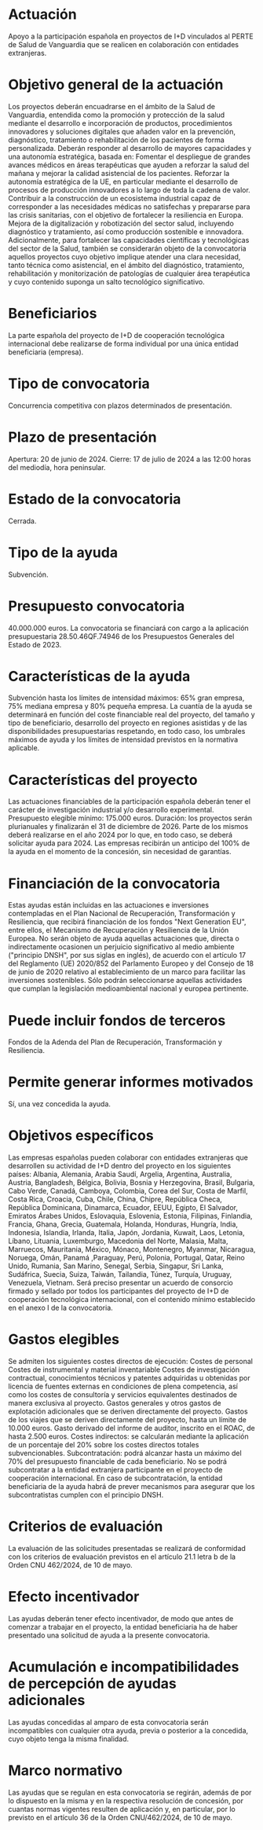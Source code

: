 # Actuación
Apoyo a la participación española en proyectos de I+D vinculados al PERTE de Salud de Vanguardia que se realicen en colaboración con entidades extranjeras.

# Objetivo general de la actuación
Los proyectos deberán encuadrarse en el ámbito de la Salud de Vanguardia, entendida como la promoción y protección de la salud mediante el desarrollo e incorporación de productos, procedimientos innovadores y soluciones digitales que añaden valor en la prevención, diagnóstico, tratamiento o rehabilitación de los pacientes de forma personalizada.
Deberán responder al desarrollo de mayores capacidades y una autonomía estratégica, basada en:
Fomentar el despliegue de grandes avances médicos en áreas terapéuticas que ayuden a reforzar la salud del mañana y mejorar la calidad asistencial de los pacientes.
Reforzar la autonomía estratégica de la UE, en particular mediante el desarrollo de procesos de producción innovadores a lo largo de toda la cadena de valor.
Contribuir a la construcción de un ecosistema industrial capaz de corresponder a las necesidades médicas no satisfechas y prepararse para las crisis sanitarias, con el objetivo de fortalecer la resiliencia en Europa.
Mejora de la digitalización y robotización del sector salud, incluyendo diagnóstico y tratamiento, así como producción sostenible e innovadora.
Adicionalmente, para fortalecer las capacidades científicas y tecnológicas del sector de la Salud, también se considerarán objeto de la convocatoria aquellos proyectos cuyo objetivo implique atender una clara necesidad, tanto técnica como asistencial, en el ámbito del diagnóstico, tratamiento, rehabilitación y monitorización de patologías de cualquier área terapéutica y cuyo contenido suponga un salto tecnológico significativo.

# Beneficiarios
La parte española del proyecto de I+D de cooperación tecnológica internacional debe realizarse de forma individual por una única entidad beneficiaria (empresa).

# Tipo de convocatoria
Concurrencia competitiva con plazos determinados de presentación.

# Plazo de presentación
Apertura: 20 de junio de 2024.
Cierre: 17 de julio de 2024 a las 12:00 horas del mediodía, hora peninsular.

# Estado de la convocatoria
Cerrada.

# Tipo de la ayuda
Subvención.

# Presupuesto convocatoria
40.000.000 euros.
La convocatoria se financiará con cargo a la aplicación presupuestaria 28.50.46QF.74946 de los Presupuestos Generales del Estado de 2023.

# Características de la ayuda
Subvención hasta los límites de intensidad máximos: 65% gran empresa, 75% mediana empresa y 80% pequeña empresa.
La cuantía de la ayuda se determinará en función del coste financiable real del proyecto, del tamaño y tipo de beneficiario, desarrollo del proyecto en regiones asistidas y de las disponibilidades presupuestarias respetando, en todo caso, los umbrales máximos de ayuda y los límites de intensidad previstos en la normativa aplicable.

# Características del proyecto
Las actuaciones financiables de la participación española deberán tener el carácter de investigación industrial y/o desarrollo experimental.
Presupuesto elegible mínimo: 175.000 euros.
Duración: los proyectos serán plurianuales y finalizarán el 31 de diciembre de 2026. Parte de los mismos deberá realizarse en el año 2024 por lo que, en todo caso, se deberá solicitar ayuda para 2024.
Las empresas recibirán un anticipo del 100% de la ayuda en el momento de la concesión, sin necesidad de garantías.

# Financiación de la convocatoria
Estas ayudas están incluidas en las actuaciones e inversiones contempladas en el Plan Nacional de Recuperación, Transformación y Resiliencia, que recibirá financiación de los fondos "Next Generation EU", entre ellos, el Mecanismo de Recuperación y Resiliencia de la Unión Europea.
No serán objeto de ayuda aquellas actuaciones que, directa o indirectamente ocasionen un perjuicio significativo al medio ambiente ("principio DNSH", por sus siglas en inglés), de acuerdo con el artículo 17 del Reglamento (UE) 2020/852 del Parlamento Europeo y del Consejo de 18 de junio de 2020 relativo al establecimiento de un marco para facilitar las inversiones sostenibles.
Sólo podrán seleccionarse aquellas actividades que cumplan la legislación medioambiental nacional y europea pertinente.

# Puede incluir fondos de terceros
Fondos de la Adenda del Plan de Recuperación, Transformación y Resiliencia.

# Permite generar informes motivados
Sí, una vez concedida la ayuda.

# Objetivos específicos
Las empresas españolas pueden colaborar con entidades extranjeras que desarrollen su actividad de I+D dentro del proyecto en los siguientes países:
Albania, Alemania, Arabia Saudí, Argelia, Argentina, Australia, Austria, Bangladesh, Bélgica, Bolivia, Bosnia y Herzegovina, Brasil, Bulgaria, Cabo Verde, Canadá, Camboya, Colombia, Corea del Sur, Costa de Marfil, Costa Rica, Croacia, Cuba, Chile, China, Chipre, República Checa, República Dominicana, Dinamarca, Ecuador, EEUU, Egipto, El Salvador, Emiratos Árabes Unidos, Eslovaquia, Eslovenia, Estonia, Filipinas, Finlandia, Francia, Ghana, Grecia, Guatemala, Holanda, Honduras, Hungría, India, Indonesia, Islandia, Irlanda, Italia, Japón, Jordania, Kuwait, Laos, Letonia, Líbano, Lituania, Luxemburgo, Macedonia del Norte, Malasia, Malta, Marruecos, Mauritania, México, Mónaco, Montenegro, Myanmar, Nicaragua, Noruega, Omán, Panamá ,Paraguay, Perú, Polonia, Portugal, Qatar, Reino Unido, Rumania, San Marino, Senegal, Serbia, Singapur, Sri Lanka, Sudáfrica, Suecia, Suiza, Taiwán, Tailandia, Túnez, Turquía, Uruguay, Venezuela, Vietnam.
  Será preciso presentar un acuerdo de consorcio firmado y sellado por todos los participantes del proyecto de I+D de cooperación tecnológica internacional, con el contenido mínimo establecido en el anexo I de la convocatoria.

# Gastos elegibles
Se admiten los siguientes costes directos de ejecución:
Costes de personal
Costes de instrumental y material inventariable
Costes de investigación contractual, conocimientos técnicos y patentes adquiridas u obtenidas por licencia de fuentes externas en condiciones de plena competencia, así como los costes de consultoría y servicios equivalentes destinados de manera exclusiva al proyecto.
Gastos generales y otros gastos de explotación adicionales que se deriven directamente del proyecto.
Gastos de los viajes que se deriven directamente del proyecto, hasta un límite de 10.000 euros.
Gasto derivado del informe de auditor, inscrito en el ROAC, de hasta 2.500 euros.
Costes indirectos: se calcularán mediante la aplicación de un porcentaje del 20% sobre los costes directos totales subvencionables.
Subcontratación: podrá alcanzar hasta un máximo del 70% del presupuesto financiable de cada beneficiario. 
No se podrá subcontratar a la entidad extranjera participante en el proyecto de cooperación internacional.
En caso de subcontratación, la entidad beneficiaria de la ayuda habrá de prever mecanismos para asegurar que los subcontratistas cumplen con el principio DNSH.

# Criterios de evaluación
La evaluación de las solicitudes presentadas se realizará de conformidad con los criterios de evaluación previstos en el artículo 21.1 letra b de la Orden CNU 462/2024, de 10 de mayo.

# Efecto incentivador
Las ayudas deberán tener efecto incentivador, de modo que antes de comenzar a trabajar en el proyecto, la entidad beneficiaria ha de haber presentado una solicitud de ayuda a la presente convocatoria.

# Acumulación e incompatibilidades de percepción de ayudas adicionales
Las ayudas concedidas al amparo de esta convocatoria serán incompatibles con cualquier otra ayuda, previa o posterior a la concedida, cuyo objeto tenga la misma finalidad.

# Marco normativo
Las ayudas que se regulan en esta convocatoria se regirán, además de por lo dispuesto en la misma y en la respectiva resolución de concesión, por cuantas normas vigentes resulten de aplicación y, en particular, por lo previsto en el artículo 36 de la Orden CNU/462/2024, de 10 de mayo.

